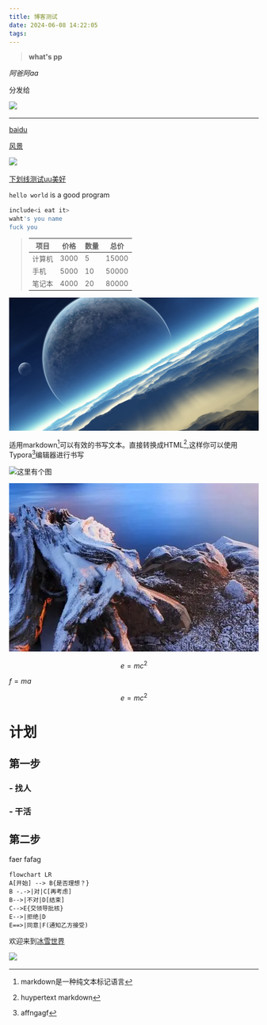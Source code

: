 ```yaml
---
title: 博客测试
date: 2024-06-08 14:22:05
tags:
---
```

> **what's pp**
> 
*阿爸阿aa*

分发给  




<img  src="https://cdn.pixabay.com/photo/2017/08/10/00/40/stars-2616537_1280.jpg">

-----


[baidu](www.baidu.com)

[风景](http://www.baidu.com)

<img src="https://upload-images.jianshu.io/upload_images/703764-605e3cc2ecb664f6.jpg?imageMogr2/auto-orient/strip%7CimageView2/2/w/1240">


<u>下划线测试uu美好</u>

`hello world` is a good program

```bash
include<i eat it>
waht's you name
fuck you
```

>|项目|价格|数量|总价|
>|----|----|----|----|
>|计算机|3000|5|15000|
>|手机|5000|10|50000|
>|笔记本|4000|20|80000|

![](/../2024-06-08-15-08-16.png)

适用markdown[^1]可以有效的书写文本。直接转换成HTML[^2],这样你可以使用Typora[^3]编辑器进行书写

[^1]:markdown是一种纯文本标记语言
[^2]: huypertext markdown
[^3]: affngagf




![这里有个图](../2024-06-08-15-08-16.png)

![这里也有个图](2024-06-08-15-09-39.png)



$$e=mc^2$$


$f=ma$

$$e=mc^2$$

# 计划
##  第一步
### - 找人
### - 干活
## 第二步


faer
fafag






```mermaid
flowchart LR
A[开始] --> B{是否理想？}
B -.->|对|C[再考虑]
B-->|不对|D[结束]
C-->E{交领导批核}
E-->|拒绝|D
E==>|同意|F(通知乙方接受)
```

欢迎来到[冰雪世界](http://alist.xiaoya.pro "小雅的网盘")


<img src="https://upload-images.jianshu.io/upload_images/703764-605e3cc2ecb664f6.jpg?imageMogr2/auto-orient/strip%7CimageView2/2/w/1240">
